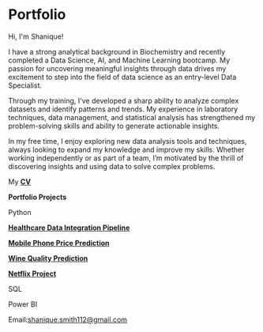# Portfolio

Hi, I'm Shanique!

I have a strong analytical background in Biochemistry and recently completed a Data Science, AI, and Machine Learning bootcamp. My passion for uncovering meaningful insights through data drives my excitement to step into the field of data science as an entry-level Data Specialist.

Through my training, I've developed a sharp ability to analyze complex datasets and identify patterns and trends. My experience in laboratory techniques, data management, and statistical analysis has strengthened my problem-solving skills and ability to generate actionable insights.

In my free time, I enjoy exploring new data analysis tools and techniques, always looking to expand my knowledge and improve my skills. Whether working independently or as part of a team, I’m motivated by the thrill of discovering insights and using data to solve complex problems.

My [**CV**](https://github.com/SHANIQUETS/Portfolio/blob/main/My%20CV%20.pdf)


**Portfolio Projects**

Python

[**Healthcare Data Integration Pipeline**](https://github.com/SHANIQUETS/Healthcare-Integration-Pipeline/blob/main/integrated_data_pipeline.ipynb)

[**Mobile Phone Price Prediction**](https://github.com/sialf/ML_Group_1/blob/main/Mobile_Phone_Price_Predictor.ipynb)

[**Wine Quality Prediction**](https://github.com/SHANIQUETS/AI-ML-Project/blob/main/Machine%20learning%20wine.ipynb)

[**Netflix Project**](https://github.com/SHANIQUETS/Shanique-Portfolio/blob/main/Netflix%20Project/Analysing%20Netflix%20Content%20Trends.ipynb)

SQL

Power BI

Email:[shanique.smith112@gmail.com](mailto:shanique.smith112@gmail.com)
